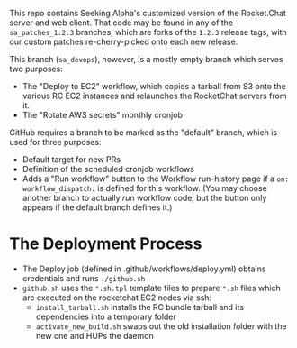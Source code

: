 This repo contains Seeking Alpha's customized version
of the Rocket.Chat server and web client.  That code
may be found in any of the `sa_patches_1.2.3` branches,
which are forks of the `1.2.3` release tags, with our
custom patches re-cherry-picked onto each new release.

This branch (`sa_devops`), however, is a mostly empty
branch which serves two purposes:
  - The "Deploy to EC2" workflow, which copies a tarball
    from S3 onto the various RC EC2 instances and relaunches
    the RocketChat servers from it.
  - The "Rotate AWS secrets" monthly cronjob

GitHub requires a branch to be marked as the "default" branch,
which is used for three purposes:
  - Default target for new PRs
  - Definition of the scheduled cronjob workflows
  - Adds a "Run workflow" button to the Workflow run-history page
    if a `on: workflow_dispatch:` is defined for this workflow.
    (You may choose another branch to actually *run* workflow code,
    but the button only appears if the default branch defines it.)

# The Deployment Process
- The Deploy job (defined in .github/workflows/deploy.yml)
  obtains credentials and runs `./github.sh`
- `github.sh` uses the `*.sh.tpl` template files to prepare `*.sh` files
  which are executed on the rocketchat EC2 nodes via ssh:
  - `install_tarball.sh` installs the RC bundle tarball and its dependencies into a temporary folder
  - `activate_new_build.sh` swaps out the old installation folder with the new one and HUPs the daemon
